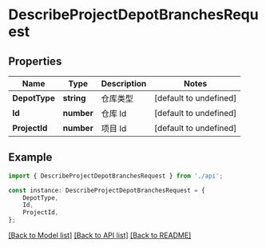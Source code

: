 # DescribeProjectDepotBranchesRequest


## Properties

Name | Type | Description | Notes
------------ | ------------- | ------------- | -------------
**DepotType** | **string** | 仓库类型 | [default to undefined]
**Id** | **number** | 仓库 Id | [default to undefined]
**ProjectId** | **number** | 项目 Id | [default to undefined]

## Example

```typescript
import { DescribeProjectDepotBranchesRequest } from './api';

const instance: DescribeProjectDepotBranchesRequest = {
    DepotType,
    Id,
    ProjectId,
};
```

[[Back to Model list]](../README.md#documentation-for-models) [[Back to API list]](../README.md#documentation-for-api-endpoints) [[Back to README]](../README.md)
